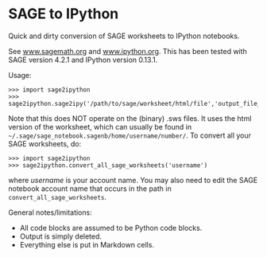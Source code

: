 # SAGE to IPython

Quick and dirty conversion of SAGE worksheets to IPython notebooks.

See www.sagemath.org and www.ipython.org.
This has been tested with SAGE version 4.2.1 and IPython version 0.13.1.

Usage:

    >>> import sage2ipython
    >>> sage2ipython.sage2ipy('/path/to/sage/worksheet/html/file','output_file_name.ipynb')

Note that this does NOT operate on the (binary) .sws files.
It uses the html version of the worksheet, which can usually be found in
`~/.sage/sage_notebook.sagenb/home/username/number/`.
To convert all your SAGE worksheets, do:

    >>> import sage2ipython
    >>> sage2ipython.convert_all_sage_worksheets('username')

where *username* is your account name.  You may also need to edit the 
SAGE notebook account name that occurs in the path in `convert_all_sage_worksheets`.

General notes/limitations:

- All code blocks are assumed to be Python code blocks.
- Output is simply deleted.
- Everything else is put in Markdown cells.
